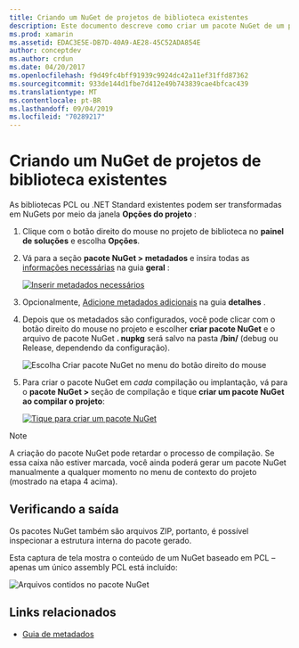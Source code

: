 ```yaml
---
title: Criando um NuGet de projetos de biblioteca existentes
description: Este documento descreve como criar um pacote NuGet de um projeto de biblioteca existente, permitindo que o código seja compartilhado com outros desenvolvedores.
ms.prod: xamarin
ms.assetid: EDAC3E5E-DB7D-40A9-AE28-45C52ADA854E
author: conceptdev
ms.author: crdun
ms.date: 04/20/2017
ms.openlocfilehash: f9d49fc4bff91939c9924dc42a11ef31ffd87362
ms.sourcegitcommit: 933de144d1fbe7d412e49b743839cae4bfcac439
ms.translationtype: MT
ms.contentlocale: pt-BR
ms.lasthandoff: 09/04/2019
ms.locfileid: "70289217"
---
```

# <a name="creating-a-nuget-from-existing-library-projects"></a>Criando um NuGet de projetos de biblioteca existentes

As bibliotecas PCL ou .NET Standard existentes podem ser transformadas em NuGets por meio da janela **Opções do projeto** :

1. Clique com o botão direito do mouse no projeto de biblioteca no **painel de soluções** e escolha **Opções**.

2. Vá para a seção **pacote NuGet > metadados** e insira todas as [informações necessárias](~/cross-platform/app-fundamentals/nuget-multiplatform-libraries/metadata.md) na guia **geral** :

   [![](existing-library-images/existing-metadata-sml.png "Inserir metadados necessários")](existing-library-images/existing-metadata.png#lightbox)

3. Opcionalmente, [Adicione metadados adicionais](~/cross-platform/app-fundamentals/nuget-multiplatform-libraries/metadata.md) na guia **detalhes** .

4. Depois que os metadados são configurados, você pode clicar com o botão direito do mouse no projeto e escolher **criar pacote NuGet** e o arquivo de pacote NuGet **. nupkg** será salvo na pasta **/bin/** (debug ou Release, dependendo da configuração).

   ![](existing-library-images/create-nuget-package.png "Escolha Criar pacote NuGet no menu do botão direito do mouse")

5. Para criar o pacote NuGet em _cada_ compilação ou implantação, vá para o **pacote NuGet >** seção de compilação e tique **criar um pacote NuGet ao compilar o projeto**:

    [![](existing-library-images/existing-tickbox-sml.png "Tique para criar um pacote NuGet")](existing-library-images/existing-tickbox.png#lightbox)

> [!NOTE]
> A criação do pacote NuGet pode retardar o processo de compilação. Se essa caixa não estiver marcada, você ainda poderá gerar um pacote NuGet manualmente a qualquer momento no menu de contexto do projeto (mostrado na etapa 4 acima).

## <a name="verifying-the-output"></a>Verificando a saída

Os pacotes NuGet também são arquivos ZIP, portanto, é possível inspecionar a estrutura interna do pacote gerado.

Esta captura de tela mostra o conteúdo de um NuGet baseado em PCL – apenas um único assembly PCL está incluído:

![](existing-library-images/nuget-output.png "Arquivos contidos no pacote NuGet")


## <a name="related-links"></a>Links relacionados

- [Guia de metadados](~/cross-platform/app-fundamentals/nuget-multiplatform-libraries/metadata.md)

